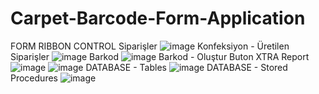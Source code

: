 # Carpet-Barcode-Form-Application
 
FORM RIBBON CONTROL
Siparişler
![image](https://user-images.githubusercontent.com/98702795/180220226-2aa6986f-5970-4817-9e95-94076cc1b170.png)
Konfeksiyon - Üretilen Siparişler
![image](https://user-images.githubusercontent.com/98702795/180220420-3b90aa88-ae37-4ad0-8e21-70dd1335268b.png)
Barkod
![image](https://user-images.githubusercontent.com/98702795/180220559-497ff5da-9977-49a6-9993-8c1f4aafc318.png)
Barkod - Oluştur Buton XTRA Report
![image](https://user-images.githubusercontent.com/98702795/180220721-423e92c0-4924-4c98-9096-b089c96e4fd4.png)
![image](https://user-images.githubusercontent.com/98702795/180220836-9cb20bc0-2c4b-47c4-b574-ebbf9333eb17.png)
DATABASE - Tables
![image](https://user-images.githubusercontent.com/98702795/180221351-98ae7e9a-0477-4d6d-ba99-5c42560b9acb.png)
DATABASE - Stored Procedures
![image](https://user-images.githubusercontent.com/98702795/180221467-d3cfca91-7944-4e62-ae43-848887249001.png)
